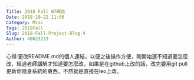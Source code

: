 ```yaml
---
Title: 2018 Fall W7網誌
Date: 2018-10-22 11:00
Category: Misc
Tags: 2018Fall
Slug: 2018-Fall-Project-Blog-4
Author: 40623233
---
```




<!-- PELICAN_END_SUMMARY -->

心得:更改README.md的個人連結，以便之後操作方便，剛開始還不知道要怎麼改，經過老師講解才知道要怎麼改，如果是在github上改的話，改完要用git pull更新你隨身系統的東西，不然就是直接在leo上改。




